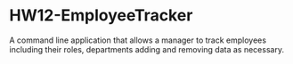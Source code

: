 # HW12-EmployeeTracker
A command line application that allows a manager to track employees including their roles, departments adding and removing data as necessary.
